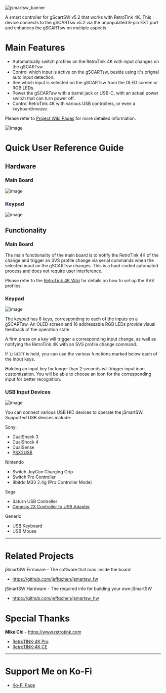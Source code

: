 ![jsmartsw_banner](https://github.com/user-attachments/assets/efcc115e-dab2-430c-9ccb-5824cb40c6f0)

A smart controller for gScartSW v5.2 that works with RetroTink 4K. This device connects to the gSCARTsw v5.2 via the unpopulated 8-pin EXT port and enhances the gSCARTsw on multiple aspects.

# Main Features

- Automatically switch profiles on the RetroTink 4K with input changes on the gSCARTsw
- Control which input is active on the gSCARTsw, beside using it's orignal auto input detection.
- See which input is selected on the gSCARTsw from the OLED screen or RGB LEDs.
- Power the gSCARTsw with a barrel jack or USB-C, with an actual power switch that can turn power off.
- Control RetroTink 4K with various USB controllers, or even a keyboard/mouse.

Please refer to [Project Wiki Pages](https://github.com/jeffqchen/jSmartSW/wiki) for more detailed information.

![image](https://github.com/user-attachments/assets/b72ef1bd-7279-4c3d-9a03-44363c54772e)

# Quick User Reference Guide

## Hardware

### Main Board

![image](https://github.com/user-attachments/assets/9b3c9766-7b6a-420e-9871-22fa038c6d9f)

### Keypad

![image](https://github.com/user-attachments/assets/26aee5cb-a52c-41d6-9f97-2cac8b780683)


## Functionality

### Main Board

The main functionality of the main board is to notify the RetroTink 4K of the change and trigger an SVS profile change via serial commands when the selected input on the gSCARTsw changes. This is a hard-coded automated process and does not require user interference.

Please refer to the [RetroTink 4K Wiki](https://consolemods.org/wiki/AV:RetroTINK-4K#Load_Profile) for details on how to set up the SVS profiles.

### Keypad

![image](https://github.com/user-attachments/assets/969b370a-b35e-42d5-88aa-44e53472b07e)

The keypad has 8 keys, corresponding to each of the inputs on a gSCARTsw. An OLED screen and 16 addressable RGB LEDs provide visual feedback of the operation state.

A firm press on a key will trigger a corresponding input change, as well as notifying the RetroTink 4K with an SVS profile change command.

If `1/SHIFT` is held, you can use the various functions marked below each of the input keys.

Holding an input key for longer than 2 seconds will trigger input icon customization. You will be able to choose an icon for the corresponding input for better recognition.

### USB Input Devices

![image](https://github.com/user-attachments/assets/bc277d80-6a3d-404e-b406-9c16c191ae33)

You can connect various USB HID devices to operate the jSmartSW. Supported USB devices include:

Sony:
- DualShock 3
- DualShock 4
- DualSense
- [PSX2USB](https://github.com/jeffqchen/PSX2USB_hardware)


Nintendo
- Switch JoyCon Charging Grip
- Switch Pro Controller
- 8bitdo M30 2.4g (Pro Controller Mode)

Sega
- Saturn USB Controller
- [Genesis 2X Controller to USB Adapter](https://github.com/jeffqchen/Genesis-2X-Controller-to-USB-Adapter)

Generic
- USB Keyboard
- USB Mouse

***

# Related Projects

jSmartSW Firmware - The software that runs inside the board
- https://github.com/jeffqchen/jsmartsw_fw

jSmartSW Hardware - The required info for building your own jSmartSW
- https://github.com/jeffqchen/jsmartsw_hw

# Special Thanks

**Mike Chi** - https://www.retrotink.com
- [RetroTINK-4K Pro](https://www.retrotink.com/shop/retrotink-4k)
- [RetroTINK-4K CE](https://www.retrotink.com/shop/retrotink-4k-ce)

***

# Support Me on Ko-Fi
- [Ko-Fi Page](https://ko-fi.com/designerjeffchen)

